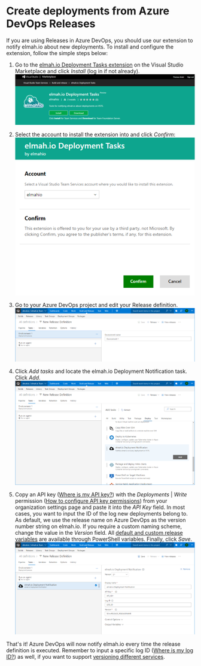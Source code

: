 # Create deployments from Azure DevOps Releases

If you are using Releases in Azure DevOps, you should use our extension to notify elmah.io about new deployments. To install and configure the extension, follow the simple steps below:

1. Go to the [elmah.io Deployment Tasks extension](https://marketplace.visualstudio.com/items?itemName=elmahio.deploy-tasks) on the Visual Studio Marketplace and click _Install_ (log in if not already).
![elmah.io Azure DevOps extension](images/vsts_extension.png)

2. Select the account to install the extension into and click _Confirm_:
![elmah.io Azure DevOps account](images/vsts_select_account.png)

3. Go to your Azure DevOps project and edit your Release definition.
![Azure DevOps release definition](images/vsts_release_definition.png)

4. Click _Add tasks_ and locate the elmah.io Deployment Notification task. Click _Add_.
![Add Azure DevOps task](images/vsts_add_task.png)

5. Copy an API key ([Where is my API key?](https://docs.elmah.io/where-is-my-api-key/)) with the *Deployments* | *Write* permission ([How to configure API key permissions](https://docs.elmah.io/how-to-configure-api-key-permissions/)) from your organization settings page and paste it into the _API Key_ field. In most cases, you want to input the ID of the log new deployments belong to. As default, we use the release name on Azure DevOps as the version number string on elmah.io. If you require a custom naming scheme, change the value in the _Version_ field. All [default and custom release variables](https://docs.microsoft.com/en-us/vsts/build-release/concepts/definitions/release/variables?view=vsts&tabs=batch) are available through PowerShell variables. Finally, click _Save_.
![Azure DevOps task added](images/vsts_task_added.png)

That's it! Azure DevOps will now notify elmah.io every time the release definition is executed. Remember to input a specific log ID ([Where is my log ID?](https://docs.elmah.io/where-is-my-log-id/)) as well, if you want to support [versioning different services](/setup-deployment-tracking/#decorate-your-messages-with-a-version-number).
